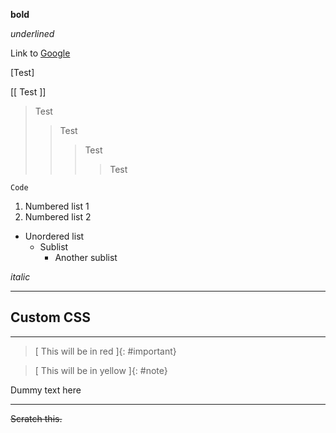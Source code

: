 **bold**

_underlined_

Link to [Google](http://www.google.com/)
 
[Test]

[[ Test ]]
> Test
>> Test
>>> Test
>>>> Test
```
Code
```

1. Numbered list 1
2. Numbered list 2

- Unordered list
    - Sublist
      - Another sublist


*italic*

---
## Custom CSS
---
>[ This will be in red ]{: #important}

>[ This will be in yellow ]{: #note}

Dummy text here

<style>
    #important {
        color: red; 
    } 
    #note {
        color: #A5906D;
    }
</style>
---

 ~~Scratch this.~~